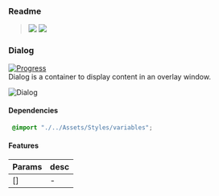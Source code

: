 ### Readme

> [![](https://img.shields.io/badge/Main-readme‌‌‌‌‌‌‌-white)](../../readme.desc.md) [![](https://img.shields.io/badge/usage‌‌‌‌‌‌‌-orange)](usage.md)

### Dialog

[![Progress](https://img.shields.io/badge/Demo-☐☐☐☐☐‌‌‌‌‌‌‌-blue)](https://krsln.github.io/NgLootBox/LootBox/Dialog)  
Dialog is a container to display content in an overlay window.

![](https://github.com/krsln/NgLootBox/raw/master/loot-box/Libs/Dialog/Screenshots/Dialog_2020-02-05.png "Dialog")

#### Dependencies
```scss
 @import "./../Assets/Styles/variables"; 
```

#### Features
Params | desc
 --- | ---  
[] | -
 
